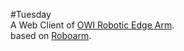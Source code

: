 #Tuesday         
A Web Client of [OWI Robotic Edge Arm](http://www.owirobot.com/robotic-arm-edge-1/).  
based on [Roboarm](https://github.com/nvbn/roboarm).

